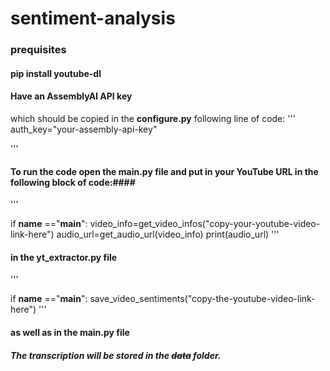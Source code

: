 # sentiment-analysis #

### prequisites ###
#### pip install youtube-dl ####
#### Have an AssemblyAI API key ####
which should be copied in the **configure.py** following line of code:
''' 
auth_key="your-assembly-api-key"

'''

#### To run the code open the **main.py** file and put in your YouTube URL in the following block of code:####
'''

if __name__ =="__main__":
    video_info=get_video_infos("copy-your-youtube-video-link-here")
    audio_url=get_audio_url(video_info)
    print(audio_url)
'''
#### in the **yt_extractor.py** file ####

''' 

if __name__ =="__main__":
    save_video_sentiments("copy-the-youtube-video-link-here")
    '''

#### as well as in the  main.py file ####

##### The transcription will be stored in the ~~data~~ folder. ####
